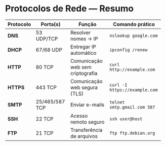 # Protocolos de Rede — Resumo

| Protocolo | Porta(s) | Função | Comando prático |
|-----------|----------|--------|-----------------|
| **DNS**   | 53 UDP/TCP | Resolver nomes → IP | `nslookup google.com` |
| **DHCP**  | 67/68 UDP  | Entregar IP automático | `ipconfig /renew` |
| **HTTP**  | 80 TCP     | Comunicação web sem criptografia | `curl http://example.com` |
| **HTTPS** | 443 TCP    | Comunicação web segura (TLS) | `curl -I https://example.com` |
| **SMTP**  | 25/465/587 TCP | Enviar e-mails | `telnet smtp.gmail.com 587` |
| **SSH**   | 22 TCP     | Acesso remoto seguro | `ssh user@host` |
| **FTP**   | 21 TCP     | Transferência de arquivos | `ftp ftp.debian.org` |
